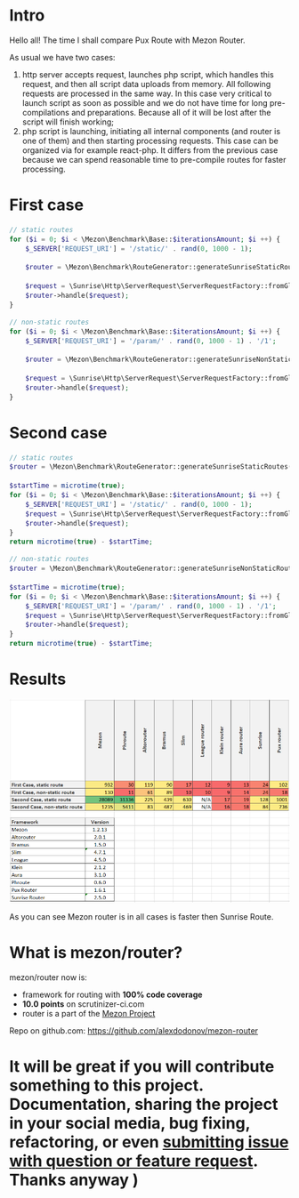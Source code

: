 # Intro

Hello all! The time I shall compare Pux Route with Mezon Router.

As usual we have two cases:

1. http server accepts request, launches php script, which handles this request, and then all script data uploads from memory. All following requests are processed in the same way. In this case very critical to launch script as soon as possible and we do not have time for long pre-compilations and preparations. Because all of it will be lost after the script will finish working;
2. php script is launching, initiating all internal components (and router is one of them) and then starting processing requests. This case can be organized via for example react-php. It differs from the previous case because we can spend reasonable time to pre-compile routes for faster processing.

# First case

```php
// static routes
for ($i = 0; $i < \Mezon\Benchmark\Base::$iterationsAmount; $i ++) {
    $_SERVER['REQUEST_URI'] = '/static/' . rand(0, 1000 - 1);

    $router = \Mezon\Benchmark\RouteGenerator::generateSunriseStaticRoutes(1000);

    $request = \Sunrise\Http\ServerRequest\ServerRequestFactory::fromGlobals();
    $router->handle($request);
}
```

```php
// non-static routes
for ($i = 0; $i < \Mezon\Benchmark\Base::$iterationsAmount; $i ++) {
    $_SERVER['REQUEST_URI'] = '/param/' . rand(0, 1000 - 1) . '/1';

    $router = \Mezon\Benchmark\RouteGenerator::generateSunriseNonStaticRoutes(1000);

    $request = \Sunrise\Http\ServerRequest\ServerRequestFactory::fromGlobals();
    $router->handle($request);
}
```

# Second case

```php
// static routes
$router = \Mezon\Benchmark\RouteGenerator::generateSunriseStaticRoutes(1000);

$startTime = microtime(true);
for ($i = 0; $i < \Mezon\Benchmark\Base::$iterationsAmount; $i ++) {
    $_SERVER['REQUEST_URI'] = '/static/' . rand(0, 1000 - 1);
    $request = \Sunrise\Http\ServerRequest\ServerRequestFactory::fromGlobals();
    $router->handle($request);
}
return microtime(true) - $startTime;
```

```php
// non-static routes
$router = \Mezon\Benchmark\RouteGenerator::generateSunriseNonStaticRoutes(1000);

$startTime = microtime(true);
for ($i = 0; $i < \Mezon\Benchmark\Base::$iterationsAmount; $i ++) {
    $_SERVER['REQUEST_URI'] = '/param/' . rand(0, 1000 - 1) . '/1';
    $request = \Sunrise\Http\ServerRequest\ServerRequestFactory::fromGlobals();
    $router->handle($request);
}
return microtime(true) - $startTime;
```

# Results

![Sunrise Router benchmark](./images/table-sunrise.png)

As you can see Mezon router is in all cases is faster then Sunrise Route.

# What is mezon/router?

mezon/router now is:

- framework for routing with **100% code coverage**
- **10.0 points** on scrutinizer-ci.com
- router is a part of the [Mezon Project](https://github.com/alexdodonov/mezon)

Repo on github.com: https://github.com/alexdodonov/mezon-router

# It will be great if you will contribute something to this project. Documentation, sharing the project in your social media, bug fixing, refactoring, or even **[submitting issue with question or feature request](https://github.com/alexdodonov/mezon-router/issues)**. Thanks anyway )